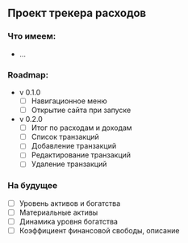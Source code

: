 ## Проект трекера расходов

### Что имеем:
* ...

### Roadmap:
* v 0.1.0
  - [ ] Навигационное меню
  - [ ] Открытие сайта при запуске
* v 0.2.0
  - [ ] Итог по расходам и доходам
  - [ ] Список транзакций
  - [ ] Добавление транзакций
  - [ ] Редактирование транзакций
  - [ ] Удаление транзакций

### На будущее
- [ ] Уровень активов и богатства
- [ ] Материальные активы
- [ ] Динамика уровня богатства
- [ ] Коэффициент финансовой свободы, описание